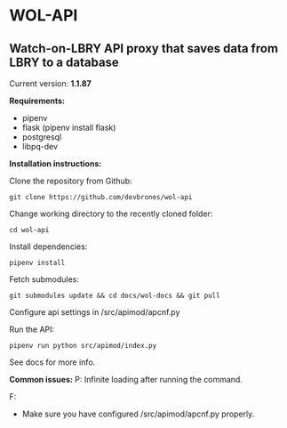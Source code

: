 # WOL-API
## Watch-on-LBRY API proxy that saves data from LBRY to a database

Current version: **1.1.87**

**Requirements:**
- pipenv
- flask (pipenv install flask)
- postgresql
- libpq-dev

**Installation instructions:**

Clone the repository from Github: 

```git clone https://github.com/devbrones/wol-api```

Change working directory to the recently cloned folder: 

```cd wol-api```

Install dependencies:

```pipenv install```

Fetch submodules:

```git submodules update && cd docs/wol-docs && git pull```

Configure api settings in /src/apimod/apcnf.py

Run the API:

```pipenv run python src/apimod/index.py```

See docs for more info.

**Common issues:**
P: Infinite loading after running the command.

F: 
- Make sure you have configured /src/apimod/apcnf.py properly.

